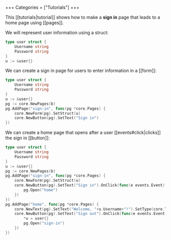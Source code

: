 +++
Categories = ["Tutorials"]
+++

This [[tutorials|tutorial]] shows how to make a **sign in** page that leads to a home page using [[pages]].

We will represent user information using a struct:

```Go
type user struct {
    Username string
    Password string
}
u := &user{}
```

We can create a sign in page for users to enter information in a [[form]]:

```Go
type user struct {
    Username string
    Password string
}
u := &user{}
pg := core.NewPages(b)
pg.AddPage("sign-in", func(pg *core.Pages) {
    core.NewForm(pg).SetStruct(u)
    core.NewButton(pg).SetText("Sign in")
})
```

We can create a home page that opens after a user [[events#click|clicks]] the sign in [[button]]:

```Go
type user struct {
    Username string
    Password string
}
u := &user{}
pg := core.NewPages(b)
pg.AddPage("sign-in", func(pg *core.Pages) {
    core.NewForm(pg).SetStruct(u)
    core.NewButton(pg).SetText("Sign in").OnClick(func(e events.Event) {
        pg.Open("home")
    })
})
pg.AddPage("home", func(pg *core.Pages) {
    core.NewText(pg).SetText("Welcome, "+u.Username+"!").SetType(core.TextHeadlineSmall)
    core.NewButton(pg).SetText("Sign out").OnClick(func(e events.Event) {
        *u = user{}
        pg.Open("sign-in")
    })
})
```
